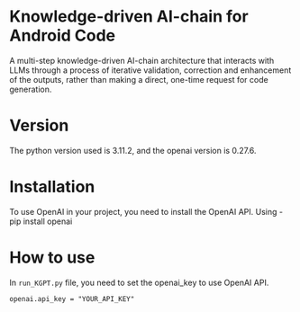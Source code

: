 # Knowledge-driven AI-chain for Android Code
A multi-step knowledge-driven AI-chain architecture that interacts with LLMs through a
process of iterative validation, correction and enhancement of the outputs, rather than making a direct, one-time request for code generation.

# Version
The python version used is 3.11.2, and the openai version is 0.27.6. 

# Installation
To use OpenAI in your project, you need to install the OpenAI API. Using -pip install openai

# How to use
In `run_KGPT.py` file, you need to set the openai_key to use OpenAI API.

`openai.api_key = "YOUR_API_KEY"`
